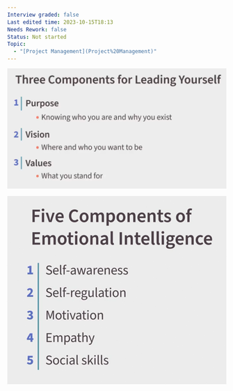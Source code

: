 ```yaml
---
Interview graded: false
Last edited time: 2023-10-15T18:13
Needs Rework: false
Status: Not started
Topic:
  - "[Project Management](Project%20Management)"
---
```

![Untitled 97.png](../_img/Untitled%2097.png)

![Untitled 1 26.png](../_img/Untitled%201%2026.png)